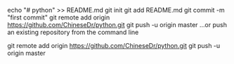 echo "# python" >> README.md
git init
git add README.md
git commit -m "first commit"
git remote add origin https://github.com/ChineseDr/python.git
git push -u origin master
…or push an existing repository from the command line

git remote add origin https://github.com/ChineseDr/python.git
git push -u origin master
